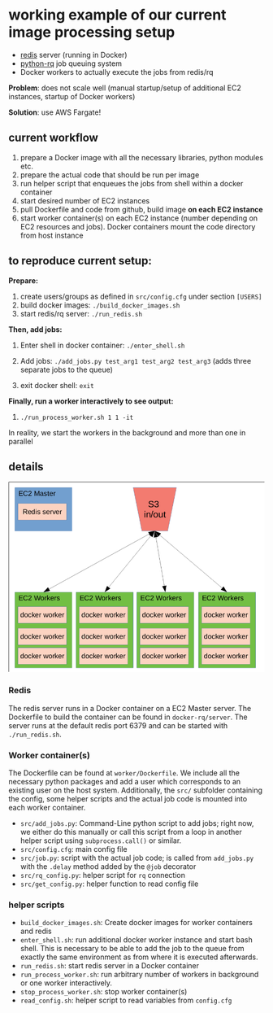 # working example of our current image processing setup

* [redis](https://redis.io/) server (running in Docker)
* [python-rq](https://python-rq.org/) job queuing system
* Docker workers to actually execute the jobs from redis/rq

**Problem**: does not scale well (manual startup/setup  of additional EC2 instances,
startup of Docker workers)

**Solution**: use AWS Fargate!

## current workflow

1. prepare a Docker image with all the necessary libraries, python modules
   etc.
2. prepare the actual code that should be run per image
3. run helper script that enqueues the jobs from shell within a docker
   container
4. start desired number of EC2 instances
5. pull Dockerfile and code from github, build image **on each EC2 instance**
6. start worker container(s) on each EC2 instance (number depending on EC2
   resources and jobs). Docker containers mount the code directory from host
   instance

## to reproduce current setup:

**Prepare:**

1. create users/groups as defined in ``src/config.cfg`` under section
   ``[USERS]``
2. build docker images: ``./build_docker_images.sh``
3. start redis/rq server: ``./run_redis.sh``

**Then, add jobs:**

1. Enter shell in docker container: ``./enter_shell.sh``
2. Add jobs: ``./add_jobs.py test_arg1 test_arg2 test_arg3`` (adds three
   separate jobs to the queue)

3. exit docker shell: ``exit``

**Finally, run a worker interactively to see output:**

1. ``./run_process_worker.sh 1 1 -it``

In reality, we start the workers in the background and more than one in
parallel

## details

![setup](setup.png "Current setup")

### Redis

The redis server runs in a Docker container on a EC2 Master server. The
Dockerfile to build the container can be found in ``docker-rq/server``. The
server runs at the default redis port 6379 and can be started with
``./run_redis.sh``.

### Worker container(s)

The Dockerfile can be found at ``worker/Dockerfile``. We include all the necessary python
packages and add a user which corresponds to an existing user on the host system.
Additionally, the ``src/`` subfolder containing the config, some helper scripts
and the actual job code is mounted into each worker container.

* ``src/add_jobs.py``: Command-Line python script to add jobs; right now, we
  either do this manually or call this script from a loop in another helper
  script using ``subprocess.call()`` or similar.
* ``src/config.cfg``: main config file
* ``src/job.py``: script with the actual job code; is called from
  ``add_jobs.py`` with the ``.delay`` method added by the ``@job`` decorator
* ``src/rq_config.py``: helper script for ``rq`` connection
* ``src/get_config.py``: helper function to read config file

### helper scripts

*  ``build_docker_images.sh``: Create docker images for worker containers and
   redis
*  ``enter_shell.sh``: run additional docker worker instance and start bash
   shell. This is necessary to be able to add the job to the queue from exactly
   the same environment as from where it is executed afterwards.
* ``run_redis.sh``: start redis server in a Docker container
* ``run_process_worker.sh``: run arbitrary number of workers in background or
  one worker interactively.
*  ``stop_process_worker.sh``: stop worker container(s)
* ``read_config.sh``: helper script to read variables from ``config.cfg``
